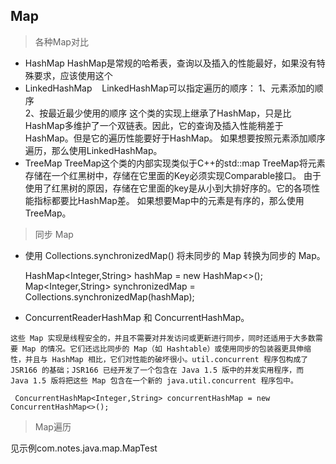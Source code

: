 ## Map

> 各种Map对比

* HashMap
    HashMap是常规的哈希表，查询以及插入的性能最好，如果没有特殊要求，应该使用这个
* LinkedHashMap
   LinkedHashMap可以指定遍历的顺序：
   1、元素添加的顺序    
   2、按最近最少使用的顺序
这个类的实现上继承了HashMap，只是比HashMap多维护了一个双链表。因此，它的查询及插入性能稍差于HashMap。但是它的遍历性能要好于HashMap。
如果想要按照元素添加顺序遍历，那么使用LinkedHashMap。
* TreeMap
TreeMap这个类的内部实现类似于C++的std::map
TreeMap将元素存储在一个红黑树中，存储在它里面的Key必须实现Comparable接口。
由于使用了红黑树的原因，存储在它里面的key是从小到大排好序的。它的各项性能指标都要比HashMap差。
如果想要Map中的元素是有序的，那么使用TreeMap。

> 同步 Map
  
  * 使用 Collections.synchronizedMap() 将未同步的 Map 转换为同步的 Map。
  
     
     HashMap<Integer,String> hashMap = new HashMap<>();
     Map<Integer,String> synchronizedMap = Collections.synchronizedMap(hashMap);

  
  * ConcurrentReaderHashMap 和 ConcurrentHashMap。
  
```
这些 Map 实现是线程安全的，并且不需要对并发访问或更新进行同步，同时还适用于大多数需要 Map 的情况。它们还远比同步的 Map（如 Hashtable）或使用同步的包装器更具伸缩性，并且与 HashMap 相比，它们对性能的破坏很小。util.concurrent 程序包构成了 JSR166 的基础；JSR166 已经开发了一个包含在 Java 1.5 版中的并发实用程序，而 Java 1.5 版将把这些 Map 包含在一个新的 java.util.concurrent 程序包中。
 
 ConcurrentHashMap<Integer,String> concurrentHashMap = new ConcurrentHashMap<>();
```

> Map遍历

见示例com.notes.java.map.MapTest
